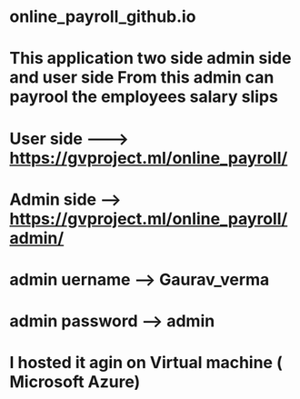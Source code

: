 # online_payroll_github.io
# This application two side admin side and user side From this admin can payrool the employees salary slips
# User side ---> https://gvproject.ml/online_payroll/
# Admin side --> https://gvproject.ml/online_payroll/admin/
# admin uername --> Gaurav_verma
# admin password --> admin
# I hosted it agin on Virtual machine ( Microsoft Azure)
